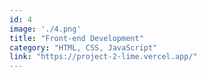 ```yaml
---
id: 4
image: './4.png'
title: "Front-end Development"
category: "HTML, CSS, JavaScript"
link: "https://project-2-lime.vercel.app/"
---
```

